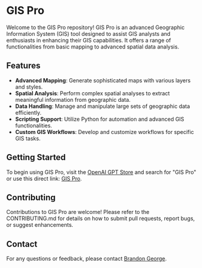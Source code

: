 # GIS Pro

Welcome to the GIS Pro repository! GIS Pro is an advanced Geographic Information System (GIS) tool designed to assist GIS analysts and enthusiasts in enhancing their GIS capabilities. It offers a range of functionalities from basic mapping to advanced spatial data analysis.

## Features

- **Advanced Mapping**: Generate sophisticated maps with various layers and styles.
- **Spatial Analysis**: Perform complex spatial analyses to extract meaningful information from geographic data.
- **Data Handling**: Manage and manipulate large sets of geographic data efficiently.
- **Scripting Support**: Utilize Python for automation and advanced GIS functionalities.
- **Custom GIS Workflows**: Develop and customize workflows for specific GIS tasks.

## Getting Started

To begin using GIS Pro, visit the [OpenAI GPT Store](https://platform.openai.com/store/gpt) and search for "GIS Pro" or use this direct link: [GIS Pro](https://chat.openai.com/g/g-rBNN9ZZSy-gis-pro).

## Contributing
Contributions to GIS Pro are welcome! Please refer to the CONTRIBUTING.md for details on how to submit pull requests, report bugs, or suggest enhancements.

## Contact
For any questions or feedback, please contact [Brandon George](https://github.com/brandonjgeo).
